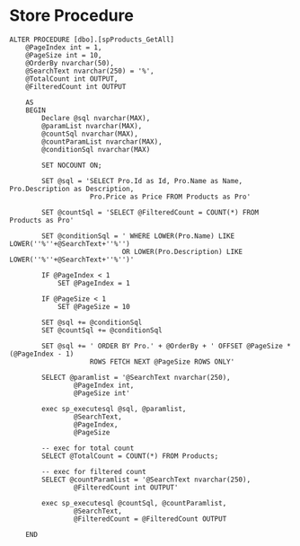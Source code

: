 # Store Procedure


	
	ALTER PROCEDURE [dbo].[spProducts_GetAll]
		@PageIndex int = 1,
		@PageSize int = 10, 
		@OrderBy nvarchar(50),
		@SearchText nvarchar(250) = '%',
		@TotalCount int OUTPUT,
		@FilteredCount int OUTPUT

		AS
		BEGIN
			Declare @sql nvarchar(MAX),
			@paramList nvarchar(MAX),
			@countSql nvarchar(MAX),
			@countParamList nvarchar(MAX),
			@conditionSql nvarchar(MAX)

			SET NOCOUNT ON;

			SET @sql = 'SELECT Pro.Id as Id, Pro.Name as Name, Pro.Description as Description, 
						Pro.Price as Price FROM Products as Pro'

			SET @countSql = 'SELECT @FilteredCount = COUNT(*) FROM Products as Pro'
			
			SET @conditionSql = ' WHERE LOWER(Pro.Name) LIKE LOWER(''%''+@SearchText+''%'') 
								OR LOWER(Pro.Description) LIKE LOWER(''%''+@SearchText+''%'')'

			IF @PageIndex < 1
				SET @PageIndex = 1
							
			IF @PageSize < 1
				SET @PageSize = 10

			SET @sql += @conditionSql
			SET @countSql += @conditionSql
	
			SET @sql += ' ORDER BY Pro.' + @OrderBy + ' OFFSET @PageSize * (@PageIndex - 1) 
						ROWS FETCH NEXT @PageSize ROWS ONLY'

			SELECT @paramlist = '@SearchText nvarchar(250),
					@PageIndex int,
					@PageSize int' 

			exec sp_executesql @sql, @paramlist,
					@SearchText,
					@PageIndex,
					@PageSize
				
			-- exec for total count
			SELECT @TotalCount = COUNT(*) FROM Products;

			-- exec for filtered count
			SELECT @countParamlist = '@SearchText nvarchar(250),
					@FilteredCount int OUTPUT' 

			exec sp_executesql @countSql, @countParamlist,
					@SearchText,
					@FilteredCount = @FilteredCount OUTPUT
	
		END


